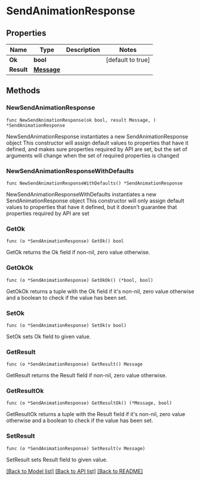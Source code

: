 # SendAnimationResponse

## Properties

Name | Type | Description | Notes
------------ | ------------- | ------------- | -------------
**Ok** | **bool** |  | [default to true]
**Result** | [**Message**](Message.md) |  | 

## Methods

### NewSendAnimationResponse

`func NewSendAnimationResponse(ok bool, result Message, ) *SendAnimationResponse`

NewSendAnimationResponse instantiates a new SendAnimationResponse object
This constructor will assign default values to properties that have it defined,
and makes sure properties required by API are set, but the set of arguments
will change when the set of required properties is changed

### NewSendAnimationResponseWithDefaults

`func NewSendAnimationResponseWithDefaults() *SendAnimationResponse`

NewSendAnimationResponseWithDefaults instantiates a new SendAnimationResponse object
This constructor will only assign default values to properties that have it defined,
but it doesn't guarantee that properties required by API are set

### GetOk

`func (o *SendAnimationResponse) GetOk() bool`

GetOk returns the Ok field if non-nil, zero value otherwise.

### GetOkOk

`func (o *SendAnimationResponse) GetOkOk() (*bool, bool)`

GetOkOk returns a tuple with the Ok field if it's non-nil, zero value otherwise
and a boolean to check if the value has been set.

### SetOk

`func (o *SendAnimationResponse) SetOk(v bool)`

SetOk sets Ok field to given value.


### GetResult

`func (o *SendAnimationResponse) GetResult() Message`

GetResult returns the Result field if non-nil, zero value otherwise.

### GetResultOk

`func (o *SendAnimationResponse) GetResultOk() (*Message, bool)`

GetResultOk returns a tuple with the Result field if it's non-nil, zero value otherwise
and a boolean to check if the value has been set.

### SetResult

`func (o *SendAnimationResponse) SetResult(v Message)`

SetResult sets Result field to given value.



[[Back to Model list]](../README.md#documentation-for-models) [[Back to API list]](../README.md#documentation-for-api-endpoints) [[Back to README]](../README.md)


